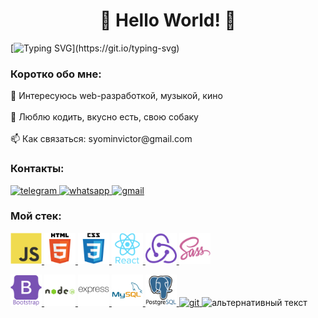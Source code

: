 <h1 align="center">👾 Hello World! 👾</h1>

[![Typing SVG](https://readme-typing-svg.herokuapp.com?color=%8b00ff&lines=Have+a+nice+day+!)](https://git.io/typing-svg)

<h3 align="left">Коротко обо мне:</h3>
 👀 Интересуюсь web-разработкой, музыкой, кино
<br></br>
 💜 Люблю кодить, вкусно есть, свою собаку
 <br></br>
  📫 Как связаться: syominvictor@gmail.com 



<h3 align="left">Контакты:</h3>
<p align="left">
  <a href="https://t.me/nucsemin" target="_blank" rel="noreferrer"> <img src="https://img.icons8.com/fluency/344/telegram-app.png" alt="telegram" width="50" height="50"/> </a>
   <a href="https://wa.me/79218683650" target="_blank" rel="noreferrer"> <img src="https://img.icons8.com/color/344/whatsapp--v1.png" alt="whatsapp" width="50" height="50"/> </a>
    <a href="mailto:syominvictor@gmail.com" target="_blank" rel="noreferrer"> <img src="https://img.icons8.com/color/344/gmail-new.png" alt="gmail" width="50" height="50"/> </a>
</p>

<h3 align="left">Мой стек:</h3>
<p align="left"> 
  <a href="https://developer.mozilla.org/en-US/docs/Web/JavaScript" target="_blank" rel="noreferrer"> <img src="https://raw.githubusercontent.com/devicons/devicon/master/icons/javascript/javascript-original.svg" alt="javascript" width="50" height="50"/> </a> 
  <a href="https://www.w3.org/html/" target="_blank" rel="noreferrer"> <img src="https://raw.githubusercontent.com/devicons/devicon/master/icons/html5/html5-original-wordmark.svg" alt="html5" width="50" height="50"/> </a>
  <a href="https://www.w3schools.com/css/" target="_blank" rel="noreferrer"> <img src="https://raw.githubusercontent.com/devicons/devicon/master/icons/css3/css3-original-wordmark.svg" alt="css3" width="50" height="50"/> </a> 
  <a href="https://reactjs.org/" target="_blank" rel="noreferrer"> <img src="https://raw.githubusercontent.com/devicons/devicon/master/icons/react/react-original-wordmark.svg" alt="react" width="50" height="50"/> </a>
  <a href="https://redux.js.org" target="_blank" rel="noreferrer"> <img src="https://raw.githubusercontent.com/devicons/devicon/master/icons/redux/redux-original.svg" alt="redux" width="50" height="50"/> </a> 
   <a href="https://sass-lang.com" target="_blank" rel="noreferrer"> <img src="https://raw.githubusercontent.com/devicons/devicon/master/icons/sass/sass-original.svg" alt="sass" width="50" height="50"/> </a> </p>
 <a href="https://getbootstrap.com" target="_blank" rel="noreferrer"> <img src="https://raw.githubusercontent.com/devicons/devicon/master/icons/bootstrap/bootstrap-plain-wordmark.svg" alt="bootstrap" width="50" height="50"/> </a> 
   <a href="https://nodejs.org" target="_blank" rel="noreferrer"> <img src="https://raw.githubusercontent.com/devicons/devicon/master/icons/nodejs/nodejs-original-wordmark.svg" alt="nodejs" width="50" height="50"/> </a> 
   <a href="https://expressjs.com" target="_blank" rel="noreferrer"> <img src="https://raw.githubusercontent.com/devicons/devicon/master/icons/express/express-original-wordmark.svg" alt="express" width="50" height="50"/> </a> 
  <a href="https://www.mysql.com/" target="_blank" rel="noreferrer"> <img src="https://raw.githubusercontent.com/devicons/devicon/master/icons/mysql/mysql-original-wordmark.svg" alt="mysql" width="50" height="50"/> </a> 
  <a href="https://www.postgresql.org" target="_blank" rel="noreferrer"> <img src="https://raw.githubusercontent.com/devicons/devicon/master/icons/postgresql/postgresql-original-wordmark.svg" alt="postgresql" width="50" height="50"/> </a> 
  <a href="https://git-scm.com/" target="_blank" rel="noreferrer"> <img src="https://www.vectorlogo.zone/logos/git-scm/git-scm-icon.svg" alt="git" width="50" height="50"/> </a> 
  
  
  
<img src="https://encycolorpedia.ru/8b00ff-logo.svg" alt="альтернативный текст" width="50" height="50">
